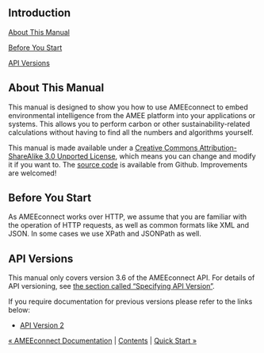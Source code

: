 Introduction
------------

[About This Manual](introduction.md#about)

[Before You Start](introduction.md#before-you-start)

[API Versions](introduction.md#api-versions)

About This Manual
-----------------

This manual is designed to show you how to use AMEEconnect to embed
environmental intelligence from the AMEE platform into your applications or systems. This allows you to perform carbon or other
sustainability-related calculations without having to find all the
numbers and algorithms yourself.

This manual is made available under a [Creative Commons
Attribution-ShareAlike 3.0 Unported License](http://creativecommons.org/licenses/by-sa/3.0/), which means you can change and modify it if you want to. The [source code](http://github.com/AMEE/api-documentation) is available from Github. Improvements are welcomed!

Before You Start
----------------

As AMEEconnect works over HTTP, we assume that you are familiar with the operation of HTTP requests, as well as common formats like XML and JSON.
In some cases we use XPath and JSONPath as well.

API Versions
------------

This manual only covers version 3.6 of the AMEEconnect API. For details of API versioning, see [the section called “Specifying API
Version”](advanced.md#specifying-api-versions "Specifying API Version").

If you require documentation for previous versions please refer to the
links below:

-   [API Version 2](/developer/docs/v2)

[« AMEEconnect Documentation](index.md) | [Contents](index.md) | [Quick Start »](quickstart.md)
